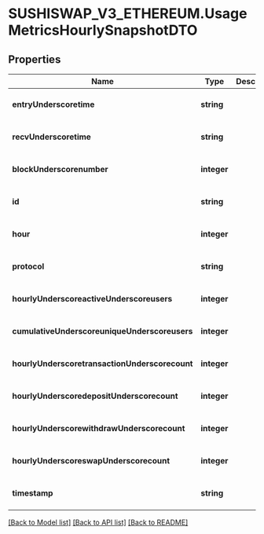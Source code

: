 # SUSHISWAP_V3_ETHEREUM.UsageMetricsHourlySnapshotDTO

## Properties
Name | Type | Description | Notes
------------ | ------------- | ------------- | -------------
**entryUnderscoretime** | **string** |  | [optional] [default to null]
**recvUnderscoretime** | **string** |  | [optional] [default to null]
**blockUnderscorenumber** | **integer** |  | [optional] [default to null]
**id** | **string** |  | [optional] [default to null]
**hour** | **integer** |  | [optional] [default to null]
**protocol** | **string** |  | [optional] [default to null]
**hourlyUnderscoreactiveUnderscoreusers** | **integer** |  | [optional] [default to null]
**cumulativeUnderscoreuniqueUnderscoreusers** | **integer** |  | [optional] [default to null]
**hourlyUnderscoretransactionUnderscorecount** | **integer** |  | [optional] [default to null]
**hourlyUnderscoredepositUnderscorecount** | **integer** |  | [optional] [default to null]
**hourlyUnderscorewithdrawUnderscorecount** | **integer** |  | [optional] [default to null]
**hourlyUnderscoreswapUnderscorecount** | **integer** |  | [optional] [default to null]
**timestamp** | **string** |  | [optional] [default to null]

[[Back to Model list]](../README.md#documentation-for-models) [[Back to API list]](../README.md#documentation-for-api-endpoints) [[Back to README]](../README.md)


